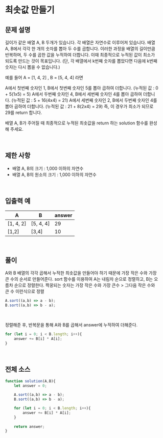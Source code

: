 # 최솟값 만들기

## 문제 설명

길이가 같은 배열 A, B 두개가 있습니다. 각 배열은 자연수로 이루어져 있습니다.
배열 A, B에서 각각 한 개의 숫자를 뽑아 두 수를 곱합니다. 이러한 과정을 배열의 길이만큼 반복하며, 두 수를 곱한 값을 누적하여 더합니다. 이때 최종적으로 누적된 값이 최소가 되도록 만드는 것이 목표입니다. (단, 각 배열에서 k번째 숫자를 뽑았다면 다음에 k번째 숫자는 다시 뽑을 수 없습니다.)

예를 들어 A = [1, 4, 2] , B = [5, 4, 4] 라면

A에서 첫번째 숫자인 1, B에서 첫번째 숫자인 5를 뽑아 곱하여 더합니다. (누적된 값 : 0 + 5(1x5) = 5)
A에서 두번째 숫자인 4, B에서 세번째 숫자인 4를 뽑아 곱하여 더합니다. (누적된 값 : 5 + 16(4x4) = 21)
A에서 세번째 숫자인 2, B에서 두번째 숫자인 4를 뽑아 곱하여 더합니다. (누적된 값 : 21 + 8(2x4) = 29)
즉, 이 경우가 최소가 되므로 29를 return 합니다.

배열 A, B가 주어질 때 최종적으로 누적된 최솟값을 return 하는 solution 함수를 완성해 주세요.

<br>

## 제한 사항

- 배열 A, B의 크기 : 1,000 이하의 자연수
- 배열 A, B의 원소의 크기 : 1,000 이하의 자연수

<br>

## 입출력 예

|A|B|answer|
|---|---|---|
|[1, 4, 2]|[5, 4, 4]|29|
|[1,2]|[3,4]|10|

<br>

## 풀이

A와 B 배열의 각각 곱해서 누적한 최솟값을 만들어야 하기 때문에 가장 작은 수와 가장 큰 수의 순서로 만들어준다.
sort 함수를 이용하여 A는 내림차 순으로 정렬하고, B는 오름차 순으로 정렬한다.
짝꿍되는 숫자는 가장 작은 수와 가장 큰수 > 그다음 작은 수와 큰 수 이런식으로 정렬

````javascript
A.sort((a,b) => a - b);
B.sort((a,b) => b - a);
````
<br>

정렬해준 후, 반복문을 통해 A와 B를 곱해서 answer에 누적하여 더해준다.

````javascript
for (let i = 0; i < B.length; i++){
    answer += B[i] * A[i];
}
````

<br>

## 전체 소스

````javascript
function solution(A,B){
    let answer = 0;
    
    A.sort((a,b) => a - b);
    B.sort((a,b) => b - a);

    for (let i = 0; i < B.length; i++){
        answer += B[i] * A[i];
    }
    
    return answer;
}
````

